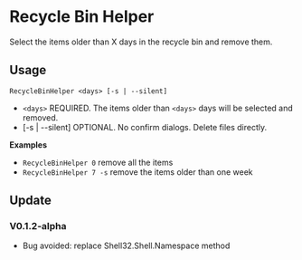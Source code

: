 
Recycle Bin Helper
================================

Select the items older than X days in the recycle bin and remove them.

Usage
----------

~~~
RecycleBinHelper <days> [-s | --silent]
~~~

- `<days>`  REQUIRED. The items older than `<days>` days will be selected and removed.
- [-s | --silent]  OPTIONAL. No confirm dialogs. Delete files directly.

__Examples__

+ `RecycleBinHelper 0` remove all the items
+ `RecycleBinHelper 7 -s`  remove the items older than one week

Update
--------------

### V0.1.2-alpha
+ Bug avoided: replace Shell32.Shell.Namespace method
